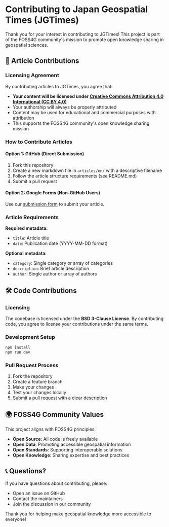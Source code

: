 # Contributing to Japan Geospatial Times (JGTimes)

Thank you for your interest in contributing to JGTimes! This project is part of the FOSS4G community's mission to promote open knowledge sharing in geospatial sciences.

## 📝 Article Contributions

### Licensing Agreement

By contributing articles to JGTimes, you agree that:

- **Your content will be licensed under [Creative Commons Attribution 4.0 International (CC BY 4.0)](https://creativecommons.org/licenses/by/4.0/)**
- Your authorship will always be properly attributed
- Content may be used for educational and commercial purposes with attribution
- This supports the FOSS4G community's open knowledge sharing mission

### How to Contribute Articles

#### Option 1: GitHub (Direct Submission)
1. Fork this repository
2. Create a new markdown file in `articles/en/` with a descriptive filename
3. Follow the article structure requirements (see README.md)
4. Submit a pull request

#### Option 2: Google Forms (Non-GitHub Users)
Use our [submission form](https://docs.google.com/forms/d/e/1FAIpQLSfRXUNavyCrIdteZ9tsYNgNiMrCpdKxNiGGzNSPumICV1eUZg/viewform?usp=sharing&ouid=108215120576251981944) to submit your article.

### Article Requirements

**Required metadata:**
- `title`: Article title
- `date`: Publication date (YYYY-MM-DD format)

**Optional metadata:**
- `category`: Single category or array of categories
- `description`: Brief article description  
- `author`: Single author or array of authors

## 🛠 Code Contributions

### Licensing

The codebase is licensed under the **BSD 3-Clause License**. By contributing code, you agree to license your contributions under the same terms.

### Development Setup

```bash
npm install
npm run dev
```

### Pull Request Process

1. Fork the repository
2. Create a feature branch
3. Make your changes
4. Test your changes locally
5. Submit a pull request with a clear description

## 🌍 FOSS4G Community Values

This project aligns with FOSS4G principles:
- **Open Source**: All code is freely available
- **Open Data**: Promoting accessible geospatial information
- **Open Standards**: Supporting interoperable solutions
- **Open Knowledge**: Sharing expertise and best practices

## 📞 Questions?

If you have questions about contributing, please:
- Open an issue on GitHub
- Contact the maintainers
- Join the discussion in our community

Thank you for helping make geospatial knowledge more accessible to everyone!
